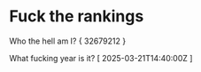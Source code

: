 # Fuck the rankings

Who the hell am I?
{ 32679212 }

What fucking year is it?
[ 2025-03-21T14:40:00Z ]
